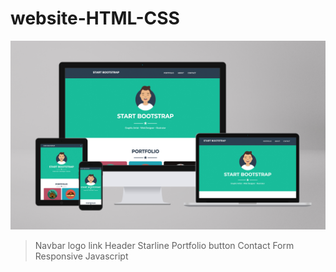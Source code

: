 # website-HTML-CSS
![about](https://github.com/DrCetmi/website-HTML-CSS/blob/main/images/website-html-css.jpg?raw=true)

> Navbar logo
> link
> Header
> Starline
> Portfolio
> button
> Contact Form
> Responsive
> Javascript
